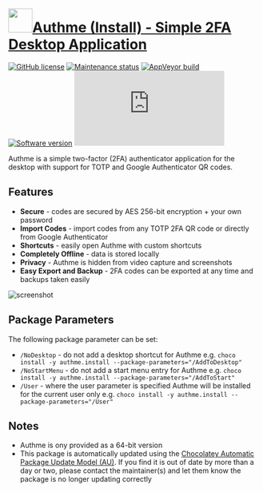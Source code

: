 # [<img src="https://cdn.jsdelivr.net/gh/dgalbraith/chocolatey-packages@2dce4f4c50f91c7e2ed4b31988faaad635c19d44/icons/authme.png" width="48" height="48" />Authme (Install) - Simple 2FA Desktop Application](https://chocolatey.org/packages/authme.install)

[![GitHub license](https://img.shields.io/github/license/Levminer/authme)](https://github.com/Levminer/authme/blob/main/LICENSE.md)
[![Maintenance status](https://img.shields.io/badge/maintained%3F-yes-green.svg)](https://gitHub.com/dgalbraith/chocolatey-packages/graphs/commit-activity)
[![AppVeyor build](https://img.shields.io/appveyor/ci/dgalbraith/chocolatey-packages)](https://ci.appveyor.com/project/dgalbraith/chocolatey-packages)
[![Software version](https://img.shields.io/badge/source-v6.1.0-blue)](https://github.com/Levminer/authme/releases/tag/6.1.0)
[![Chocolatey package version](https://img.shields.io/chocolatey/v/authme.install?label=Chocolatey)](https://chocolatey.org/packages/authme.install)

Authme is a simple two-factor (2FA) authenticator application for the desktop with support for
TOTP and Google Authenticator QR codes.

## Features

* **Secure** - codes are secured by AES 256-bit encryption + your own password
* **Import Codes** - import codes from any TOTP 2FA QR code or directly from Google Authenticator
* **Shortcuts** - easily open Authme with custom shortcuts
* **Completely Offline** - data is stored locally
* **Privacy** - Authme is hidden from video capture and screenshots
* **Easy Export and Backup** - 2FA codes can be exported at any time and backups taken easily

![screenshot](https://cdn.jsdelivr.net/gh/dgalbraith/chocolatey-packages@2dce4f4c50f91c7e2ed4b31988faaad635c19d44/automatic/authme/screenshot.png)

## Package Parameters

The following package parameter can be set:

* `/NoDesktop` - do not add a desktop shortcut for Authme
e.g. `choco install -y authme.install --package-parameters="/AddToDesktop"`
* `/NoStartMenu` - do not add a start menu entry for Authme
e.g. `choco install -y authme.install --package-parameters="/AddToStart"`
* `/User` - where the user parameter is specified Authme will be installed for the current user only
e.g. `choco install -y authme.install --package-parameters="/User"`

## Notes

* Authme is ony provided as a 64-bit version
* This package is automatically updated using the [Chocolatey Automatic Package Update Model (AU)](https://github.com/majkinetor/au/blob/master/README.md).
If you find it is out of date by more than a day or two, please contact the maintainer(s) and let them know the package is no longer updating correctly
